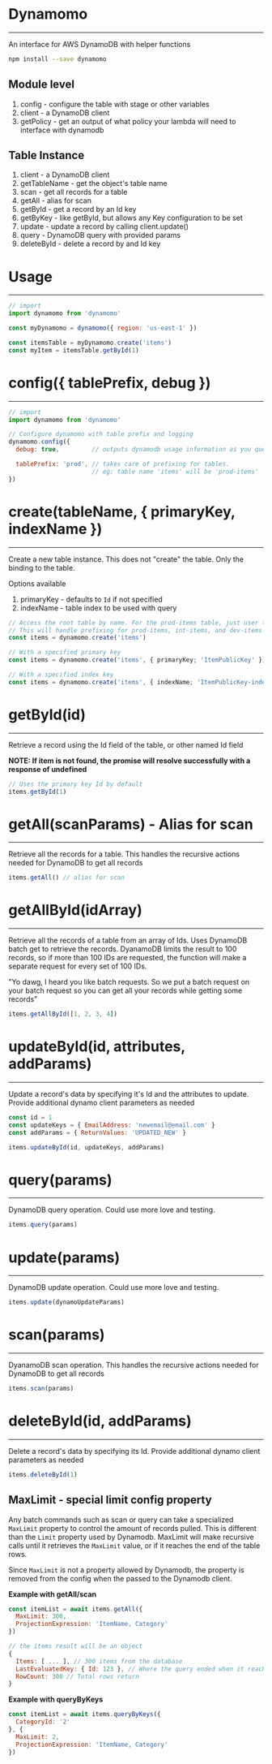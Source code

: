 # Dynamomo
---
An interface for AWS DynamoDB with helper functions


```bash
npm install --save dynamomo 
```

## Module level ##
1. config - configure the table with stage or other variables
2. client - a DynamoDB client
3. getPolicy - get an output of what policy your lambda will need to interface with dynamodb

## Table Instance ##
1. client - a DynamoDB client
2. getTableName - get the object's table name
3. scan - get all records for a table
4. getAll - alias for scan
5. getById - get a record by an Id key
6. getByKey - like getById, but allows any Key configuration to be set
7. update - update a record by calling client.update()
8. query - DynamoDB query with provided params
9. deleteById - delete a record by and Id key

# Usage 
---

```javascript
// import
import dynamomo from 'dynamomo'

const myDynamomo = dynamomo({ region: 'us-east-1' })

const itemsTable = myDynamomo.create('items')
const myItem = itemsTable.getById(1)
```


# config({ tablePrefix, debug })
---

```javascript
// import
import dynamomo from 'dynamomo'

// Configure dynamomo with table prefix and logging 
dynamomo.config({
  debug: true,         // outputs dynamodb usage information as you query

  tablePrefix: 'prod', // takes care of prefixing for tables.
                       // eg: table name 'items' will be 'prod-items' 
})

```


# create(tableName, { primaryKey, indexName }) #
---
Create a new table instance. This does not "create" the table. Only the binding to the table.

Options available

1. primaryKey - defaults to `Id` if not specified
2. indexName - table index to be used with query

```javascript
// Access the root table by name. For the prod-items table, just user the name items 
// This will handle prefixing for prod-items, int-items, and dev-items on it's own
const items = dynamomo.create('items')

// With a specified primary key
const items = dynamomo.create('items', { primaryKey; 'ItemPublicKey' })

// With a specified index key
const items = dynamomo.create('items', { indexName; 'ItemPublicKey-index' })

```


# getById(id) #
---

Retrieve a record using the Id field of the table, or other named Id field

**NOTE: If item is not found, the promise will resolve successfully with a response of undefined**

```javascript
// Uses the primary key Id by default
items.getById(1)
```


# getAll(scanParams) - Alias for scan #
---

Retrieve all the records for a table.  This handles the recursive actions needed for DynamoDB to get all records
```javascript
items.getAll() // alias for scan
```


# getAllById(idArray) #
---

Retrieve all the records of a table from an array of Ids.  Uses DynamoDB batch get to retrieve the records.  DyanamoDB limits the result to 100 records, so if more than 100 IDs are requested, the function will make a separate request for every set of 100 IDs.


"Yo dawg, I heard you like batch requests.  So we put a batch request on your batch request so you can get all your records while getting some records"

```javascript
items.getAllById([1, 2, 3, 4])
```


# updateById(id, attributes, addParams) #
---

Update a record's data by specifying it's Id and the attributes to update. Provide additional dynamo client parameters as needed

```javascript
const id = 1
const updateKeys = { EmailAddress: 'newemail@email.com' }
const addParams = { ReturnValues: 'UPDATED_NEW' }

items.updateById(id, updateKeys, addParams)
```


# query(params) #
---

DynamoDB query operation.  Could use more love and testing.
```javascript
items.query(params)
```


# update(params) #
---

DynamoDB update operation.  Could use more love and testing.
```javascript
items.update(dynamoUpdateParams)
```

# scan(params) #
---

DyanamoDB scan operation.  This handles the recursive actions needed for DynamoDB to get all records
```javascript
items.scan(params)
```

# deleteById(id, addParams) #
---

Delete a record's data by specifying its Id. Provide additional dynamo client parameters as needed

```javascript
items.deleteById(1)
```


## MaxLimit - special limit config property

Any batch commands such as scan or query can take a specialized `MaxLimit` property to control the amount of records pulled. This is different than the `Limit` property used by Dynamodb. MaxLimit will make recursive calls until it retrieves the `MaxLimit` value, or if it reaches the end of the table rows. 

Since `MaxLimit` is not a property allowed by Dynamodb, the property is removed from the config when the passed to the Dynamodb client. 

**Example with getAll/scan**
```js
const itemList = await items.getAll({ 
  MaxLimit: 300, 
  ProjectionExpression: 'ItemName, Category' 
})

// the items result will be an object
{
  Items: [ ... ], // 300 items from the database
  LastEvaluatedKey: { Id: 123 }, // Where the query ended when it reached the limit. LastEvaluatedKey can change as the table size changes.
  RowCount: 300 // Total rows return 
}
```

**Example with queryByKeys**
```js
const itemList = await items.queryByKeys({
  CategoryId: '2'
}, { 
  MaxLimit: 2, 
  ProjectionExpression: 'ItemName, Category' 
})
```
